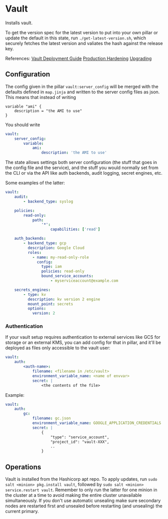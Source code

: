 # Vault

Installs vault.

To get the version spec for the latest version to put into your own pillar or
update the default in this state, run `./get-latest-version.sh`, which securely
fetches the latest version and valiates the hash against the release key.

References:
[Vault Deployment Guide](https://learn.hashicorp.com/vault/operations/ops-deployment-guide)
[Production Hardening](https://learn.hashicorp.com/vault/day-one/production-hardening)
[Upgrading](https://www.vaultproject.io/docs/upgrading/)


## Configuration

The config given in the pillar `vault:server_config` will be merged with the defaults
defined in `map.jinja` and written to the server config files as json. This means that
instead of writing
```
variable "ami" {
    description = "the AMI to use"
}
```

You should write

```yaml
vault:
    server_config:
        variable:
            ami:
                description: 'the AMI to use'
```


The state allows settings both server configuration (the stuff that goes in the config
file and the service), and the stuff you would normally set from the CLI or via the API
like auth backends, audit logging, secret engines, etc.

Some examples of the latter:

```yaml
vault:
    audit:
        - backend_type: syslog

    policies:
        read-only:
            path:
                '*':
                    capabilities: ['read']

    auth_backends:
        - backend_type: gcp
          description: Google Cloud
          roles:
            - name: my-read-only-role
              config:
                type: iam
                policies: read-only
                bound_service_accounts:
                    - myserviceaccount@example.com

    secrets_engines:
        - type: kv
          description: kv version 2 engine
          mount_point: secrets
          options:
            version: 2
```


### Authentication

If your vault setup requires authentication to external services like GCS for
storage or an external KMS, you can add config for that in pillar, and it'll
be deployed as files only accessible to the vault user:

```yaml
vault:
    auth:
        <auth-name>:
            filename: <filename in /etc/vault>
            environment_variable_name: <name of envvar>
            secret: |
                <the contents of the file>
```

Example:

```yaml
vault:
    auth:
        gc:
            filename: gc.json
            environment_variable_name: GOOGLE_APPLICATION_CREDENTIALS
            secret: |
                {
                    "type": "service_account",
                    "project_id": "vault-XXX",
                    ..
                }
```


## Operations

Vault is installed from the Hashicorp apt repo. To apply updates, run
`sudo salt <minion> pkg.install vault`, followed by `sudo salt <minion> service.restart vault`.
Remember to only run the latter for one minion in the cluster at a time to avoid making
the entire cluster unavailable simultaneously. If you don't use automatic unsealing make
sure secondary nodes are restarted first and unsealed before restarting (and unsealing)
the current primary.
